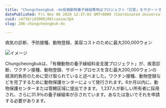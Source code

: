 ```yaml
---
title: "Chungcheongbuk -do有機動物養子縁組費用はプロジェクト「応答」をサポートする"
datePublished: Fri Nov 06 2020 12:37:03 GMT+0000 (Coordinated Universal Time)
cuid: cm73drjd3000j08lcaioac3pk
slug: 286-chungcheongbuk-do

---
```



病気の診断、予防接種、動物登録、美容コストのために最大200,000ウォン

![イメージ](https://cdn.hashnode.com/res/hashnode/image/upload/v1739453602666/84dedd3f-f9f7-4f92-9bd4-ebff6d189033.jpeg)

Chungcheongbukは、「有機動物の養子縁組料金支援プロジェクト」が、疾患診断、ワクチン接種、動物登録、サポートプロセスを含む最大200,000ウォンの経済的負担のために受け取られていると述べました。ワクチン接種、動物登録などを完了するために動物保護センターによって発行されます。6か月以内に、動物保護センターまたは管轄区域に提出できます。 1,237人が新しい所有者に採用され、さらに31.9％の養子縁組率が示されています。あなたは急いでそれを申請する必要があります。